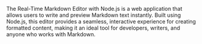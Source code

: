 The Real-Time Markdown Editor with Node.js is a web application that allows users to write and preview Markdown text instantly. Built using Node.js, this editor provides a seamless, interactive experience for creating formatted content, making it an ideal tool for developers, writers, and anyone who works with Markdown.
